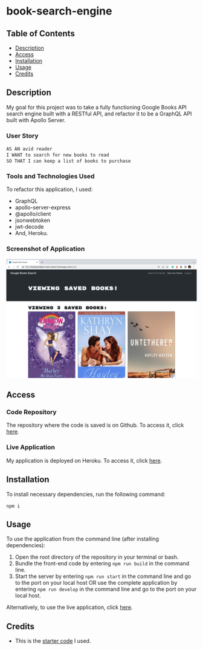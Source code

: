 # book-search-engine

## Table of Contents

* [Description](#description)
* [Access](#access)
* [Installation](#installation)
* [Usage](#usage)
* [Credits](#credits)

## Description

My goal for this project was to take a fully functioning Google Books API search engine built with a RESTful API, and refactor it to be a GraphQL API built with Apollo Server.

### User Story

```
AS AN avid reader
I WANT to search for new books to read
SO THAT I can keep a list of books to purchase
```

### Tools and Technologies Used

To refactor this application, I used:
- GraphQL
- apollo-server-express
- @apollo/client
- jsonwebtoken
- jwt-decode
- And, Heroku.

### Screenshot of Application

![Screenshot of application](./assets/images/screenshot-of-application.png)

## Access

### Code Repository

The repository where the code is saved is on Github. To access it, click [here](https://github.com/hayleyarodgers/book-search-engine).

### Live Application

My application is deployed on Heroku. To access it, click [here](https://hayleyarodgers-book-search-engine.herokuapp.com/).

## Installation

To install necessary dependencies, run the following command:

```
npm i
```

## Usage

To use the application from the command line (after installing dependencies):
1. Open the root directory of the repository in your terminal or bash.
2. Bundle the front-end code by entering ```npm run build``` in the command line.
3. Start the server by entering ```npm run start``` in the command line and go to the port on your local host OR use the complete application by entering ```npm run develop``` in the command line and go to the port on your local host.

Alternatively, to use the live application, click [here](https://hayleyarodgers-book-search-engine.herokuapp.com/).

## Credits

- This is the [starter code](https://github.com/coding-boot-camp/solid-broccoli) I used.